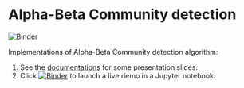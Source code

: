 # Alpha-Beta Community detection
[![Binder](https://mybinder.org/badge_logo.svg)](https://mybinder.org/v2/gh/handasontam/Alpha-Beta-Communities/master)

Implementations of Alpha-Beta Community detection algorithm:
1. See the [documentations](https://ccha23.github.io/info-game-clustering/) for some presentation slides.
2. Click [![Binder](https://mybinder.org/badge_logo.svg)](https://mybinder.org/v2/gh/handasontam/Alpha-Beta-Communities/master) to launch a live demo in a Jupyter notebook.

